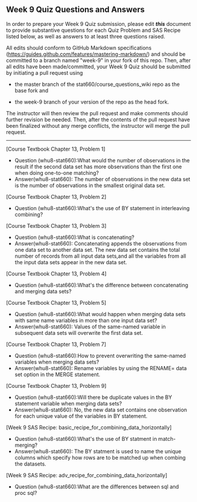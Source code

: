 
## Week 9 Quiz Questions and Answers

In order to prepare your Week 9 Quiz submission, please edit ***this*** document to provide substantive questions for each Quiz Problem and SAS Recipe listed below, as well as answers to at least three questions raised.

All edits should conform to GitHub Markdown specifications (https://guides.github.com/features/mastering-markdown/) and should be committed to a branch named "week-9" in your fork of this repo. Then, after all edits have been made/committed, your Week 9 Quiz should be submitted by initiating a pull request using

- the master branch of the stat660/course_questions_wiki repo as the base fork and

- the week-9 branch of your version of the repo as the head fork.

The instructor will then review the pull request and make comments should further revision be needed. Then, after the contents of the pull request have been finalized without any merge conflicts, the instructor will merge the pull request.



********************************************************************************



[Course Textbook Chapter 13, Problem 1]
- Question (whu8-stat660):What would the number of observations in the result if the second data set has more observations than the first one when doing one-to-one matching?
- Answer(whu8-stat660): The number of observations in the new data set is the number of observations in the smallest original data set.



[Course Textbook Chapter 13, Problem 2]
- Question (whu8-stat660):What's the use of BY statement in interleaving combining?



[Course Textbook Chapter 13, Problem 3]
- Question (whu8-stat660):What is concatenating?
- Answer(whu8-stat660): Concatenating appends the observations from one data set to another data set. The new data set contains the total number of records from all input data sets,and all the variables from all the input data sets appear in the new data set.


[Course Textbook Chapter 13, Problem 4]
- Question (whu8-stat660):What's the difference between concatenating and merging data sets?



[Course Textbook Chapter 13, Problem 5]
- Question (whu8-stat660):What would happen when merging data sets with same name variables in more than one input data set?
- Answer(whu8-stat660): Values of the same-named variable in subsequent data sets will overwrite the first data set.


[Course Textbook Chapter 13, Problem 7]
- Question (whu8-stat660):How to prevent overwriting the same-named variables when merging data sets?
- Answer(whu8-stat660): Rename variables by using the RENAME= data set option in the MERGE statement.


[Course Textbook Chapter 13, Problem 9]
- Question (whu8-stat660):Will there be duplicate values in the BY statement variable when merging data sets?
- Answer(whu8-stat660): No, the new data set contains one observation for each unique value of the variables in BY statement.


[Week 9 SAS Recipe: basic_recipe_for_combining_data_horizontally]
- Question (whu8-stat660):What's the use of BY statment in match-merging?
- Answer(whu8-stat660): The BY statment is used to name the unique columns which specify how rows are to be matched up when combing the datasets.


[Week 9 SAS Recipe: adv_recipe_for_combining_data_horizontally]
- Question (whu8-stat660):What are the differences between sql and proc sql?

